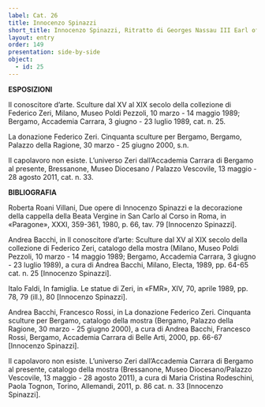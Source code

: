 ```yaml
---
label: Cat. 26
title: Innocenzo Spinazzi
short_title: Innocenzo Spinazzi, Ritratto di Georges Nassau III Earl of Cowper
layout: entry
order: 149
presentation: side-by-side
object:
  - id: 25
---
```


**ESPOSIZIONI**

Il conoscitore d’arte. Sculture dal XV al XIX secolo della collezione di Federico Zeri, Milano, Museo Poldi Pezzoli, 10 marzo - 14 maggio 1989; Bergamo, Accademia Carrara, 3 giugno - 23 luglio 1989, cat. n. 25.

La donazione Federico Zeri. Cinquanta sculture per Bergamo, Bergamo, Palazzo della Ragione, 30 marzo - 25 giugno 2000, s.n. 

Il capolavoro non esiste. L’universo Zeri dall’Accademia Carrara di Bergamo al presente, Bressanone, Museo Diocesano / Palazzo Vescovile, 13 maggio - 28 agosto 2011, cat. n. 33.


**BIBLIOGRAFIA**

Roberta Roani Villani, Due opere di Innocenzo Spinazzi e la decorazione della cappella della Beata Vergine in San Carlo al Corso in Roma, in «Paragone», XXXI, 359-361, 1980, p. 66, tav. 79 [Innocenzo Spinazzi].

Andrea Bacchi, in Il conoscitore d’arte: Sculture dal XV al XIX secolo della collezione di Federico Zeri, catalogo della mostra (Milano, Museo Poldi Pezzoli, 10 marzo - 14 maggio 1989; Bergamo, Accademia Carrara, 3 giugno - 23 luglio 1989), a cura di Andrea Bacchi, Milano, Electa, 1989, pp. 64-65 cat. n. 25 [Innocenzo Spinazzi].

Italo Faldi, In famiglia. Le statue di Zeri, in «FMR», XIV, 70, aprile 1989, pp. 78, 79 (ill.), 80 [Innocenzo Spinazzi].

Andrea Bacchi, Francesco Rossi, in La donazione Federico Zeri. Cinquanta sculture per Bergamo, catalogo della mostra (Bergamo, Palazzo della Ragione, 30 marzo - 25 giugno 2000), a cura di Andrea Bacchi, Francesco Rossi, Bergamo, Accademia Carrara di Belle Arti, 2000, pp. 66-67 [Innocenzo Spinazzi].

Il capolavoro non esiste. L’universo Zeri dall’Accademia Carrara di Bergamo al presente, catalogo della mostra (Bressanone, Museo Diocesano/Palazzo Vescovile, 13 maggio - 28 agosto 2011), a cura di Maria Cristina Rodeschini, Paola Tognon, Torino, Allemandi, 2011, p. 86 cat. n. 33 [Innocenzo Spinazzi].

